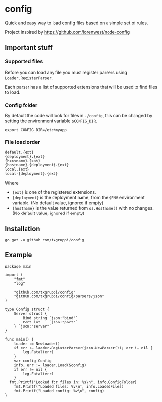 # config

Quick and easy way to load config files based on a simple set of rules.

Project inspired by https://github.com/lorenwest/node-config

## Important stuff

### Supported files

Before you can load any file you must register parsers using `Loader.RegisterParser`.

Each parser has a list of supported extensions that will be used to find files to load.

### Config folder

By default the code will look for files in `./config`, this can be changed by setting the environment variable `$CONFIG_DIR`.

```
export CONFIG_DIR=/etc/myapp
```

### File load order

```
default.{ext}
{deployment}.{ext}
{hostname}.{ext}
{hostname}-{deployment}.{ext}
local.{ext}
local-{deployment}.{ext}
```

Where

- `{ext}` is one of the registered extensions.
- `{deployment}` is the deployment name, from the `$ENV` environment variable. (No default value, ignored if empty)
- `{hostname}` is the value returned from `os.Hostname()` with no changes. (No default value, ignored if empty)

## Installation

```
go get -u github.com/txgruppi/config
```

## Example

```
package main

import (
	"fmt"
	"log"

	"github.com/txgruppi/config"
	"github.com/txgruppi/config/parsers/json"
)

type Config struct {
	Server struct {
		Bind string `json:"bind"`
		Port int    `json:"port"`
	} `json:"server"`
}

func main() {
	loader := NewLoader()
	if err := loader.RegisterParser(json.NewParser()); err != nil {
		log.Fatal(err)
	}
	var config Config
	info, err := loader.Load(&config)
	if err != nil {
		log.Fatal(err)
	}
  fmt.Printf("Looked for files in: %s\n", info.ConfigFolder)
	fmt.Printf("Loaded files: %v\n", info.LoadedFiles)
	fmt.Printf("Loaded config: %v\n", config)
}
```

